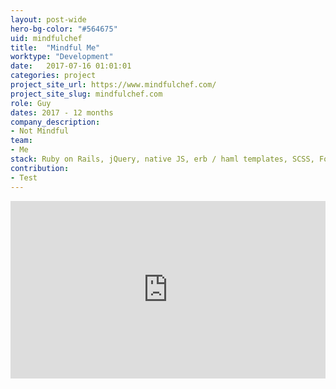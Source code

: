 ```yaml
---
layout: post-wide
hero-bg-color: "#564675"
uid: mindfulchef
title:  "Mindful Me"
worktype: "Development"
date:   2017-07-16 01:01:01
categories: project
project_site_url: https://www.mindfulchef.com/
project_site_slug: mindfulchef.com
role: Guy
dates: 2017 - 12 months
company_description:
- Not Mindful
team:
- Me
stack: Ruby on Rails, jQuery, native JS, erb / haml templates, SCSS, Foundation grid system.
contribution:
- Test
---
```


<div class="showcase">
  <div style="position:relative;height:0;padding-bottom:56.25%"><iframe src="https://www.youtube.com/embed/ZTbjgVV1sEA?ecver=2" width="640" height="360" frameborder="0" gesture="media" allow="encrypted-media" style="position:absolute;width:100%;height:100%;left:0" allowfullscreen></iframe></div>
</div>
